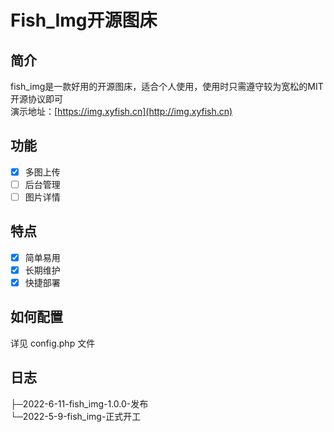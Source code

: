 # Fish_Img开源图床<br>
## 简介
fish_img是一款好用的开源图床，适合个人使用，使用时只需遵守较为宽松的MIT开源协议即可<br>
演示地址：[https://img.xyfish.cn](http://img.xyfish.cn)<br>

## 功能
- [x] 多图上传
- [ ] 后台管理
- [ ] 图片详情

## 特点
- [x] 简单易用
- [x] 长期维护
- [x] 快捷部署

## 如何配置<br>
详见 config.php 文件<br>

## 日志<br>
├─2022-6-11-fish_img-1.0.0-发布<br>
└─2022-5-9-fish_img-正式开工<br>
